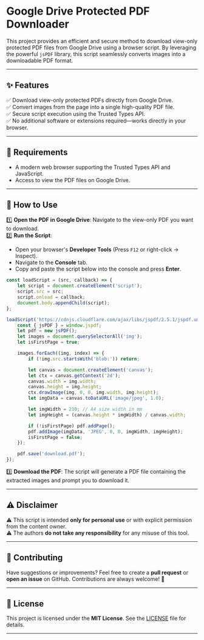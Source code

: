 # Google Drive Protected PDF Downloader

This project provides an efficient and secure method to download view-only protected PDF files from Google Drive using a browser script. By leveraging the powerful `jsPDF` library, this script seamlessly converts images into a downloadable PDF format.

---

## ✨ Features

✅ Download view-only protected PDFs directly from Google Drive.  
✅ Convert images from the page into a single high-quality PDF file.  
✅ Secure script execution using the Trusted Types API.  
✅ No additional software or extensions required—works directly in your browser.  

---

## 📌 Requirements

- A modern web browser supporting the Trusted Types API and JavaScript.
- Access to view the PDF files on Google Drive.

---

## 📖 How to Use

1️⃣ **Open the PDF in Google Drive**: Navigate to the view-only PDF you want to download.  
2️⃣ **Run the Script**:
   - Open your browser's **Developer Tools** (Press `F12` or right-click → Inspect).
   - Navigate to the **Console** tab.
   - Copy and paste the script below into the console and press **Enter**.

```javascript
const loadScript = (src, callback) => {
    let script = document.createElement('script');
    script.src = src;
    script.onload = callback;
    document.body.appendChild(script);
};

loadScript('https://cdnjs.cloudflare.com/ajax/libs/jspdf/2.5.1/jspdf.umd.min.js', () => {
    const { jsPDF } = window.jspdf;
    let pdf = new jsPDF();
    let images = document.querySelectorAll('img');
    let isFirstPage = true;

    images.forEach((img, index) => {
        if (!img.src.startsWith('blob:')) return;

        let canvas = document.createElement('canvas');
        let ctx = canvas.getContext('2d');
        canvas.width = img.width;
        canvas.height = img.height;
        ctx.drawImage(img, 0, 0, img.width, img.height);
        let imgData = canvas.toDataURL('image/jpeg', 1.0);

        let imgWidth = 210; // A4 size width in mm
        let imgHeight = (canvas.height * imgWidth) / canvas.width;

        if (!isFirstPage) pdf.addPage();
        pdf.addImage(imgData, 'JPEG', 0, 0, imgWidth, imgHeight);
        isFirstPage = false;
    });

    pdf.save('download.pdf');
});
```

3️⃣ **Download the PDF**: The script will generate a PDF file containing the extracted images and prompt you to download it.  

---

## ⚠️ Disclaimer

⚠️ This script is intended **only for personal use** or with explicit permission from the content owner.  
⚠️ The authors **do not take any responsibility** for any misuse of this tool.  

---

## 🤝 Contributing

Have suggestions or improvements? Feel free to create a **pull request** or **open an issue** on GitHub. Contributions are always welcome! 🚀

---

## 📜 License

This project is licensed under the **MIT License**. See the [LICENSE](LICENSE) file for details.

---
